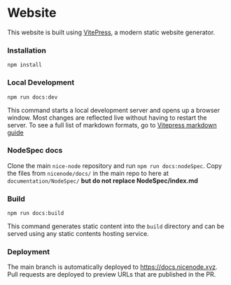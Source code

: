 # Website

This website is built using [VitePress](https://vitepress.dev/), a modern static website generator.

### Installation

```
npm install
```

### Local Development

```
npm run docs:dev
```

This command starts a local development server and opens up a browser window. Most changes are reflected live without having to restart the server. To see a full list
of markdown formats, go to [Vitepress markdown guide](https://vitepress.dev/guide/markdown)

### NodeSpec docs

Clone the main `nice-node` repository and run `npm run docs:nodeSpec`. Copy the files from `nicenode/docs/` in the main repo to here at `documentation/NodeSpec/` **but do not replace NodeSpec/index.md**

### Build

```
npm run docs:build
```

This command generates static content into the `build` directory and can be served using any static contents hosting service.

### Deployment

The main branch is automatically deployed to https://docs.nicenode.xyz. Pull requests are deployed to preview URLs that are published in the PR.
